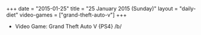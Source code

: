 +++
date = "2015-01-25"
title = "25 January 2015 (Sunday)"
layout = "daily-diet"
video-games = ["grand-theft-auto-v"]
+++


* Video Game: Grand Theft Auto V {PS4} /b/